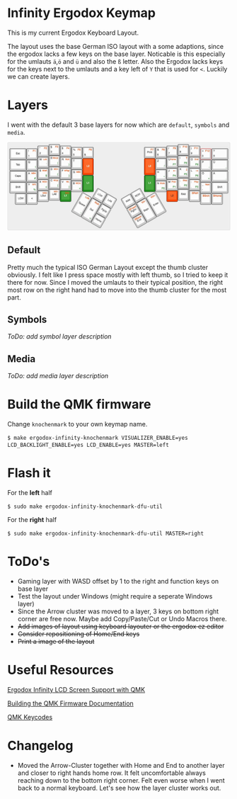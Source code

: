 # Infinity Ergodox Keymap

This is my current Ergodox Keyboard Layout.

The layout uses the base German ISO layout with a some adaptions, since the ergodox lacks a few keys on the base layer.
Noticable is this especially for the umlauts `ä`,`ö` and `ü` and also the `ß` letter. Also the Ergodox lacks keys for the keys next to the umlauts and a key left of `Y` that is used for `<`. Luckily we can create layers.

# Layers

I went with the default 3 base layers for now which are `default`, `symbols` and `media`.

![keyboard-layout](keyboard-layout.jpg)

## Default
Pretty much the typical ISO German Layout except the thumb cluster obviously.
I felt like I press space mostly with left thumb, so I tried to keep it there for now.
Since I moved the umlauts to their typical position, the right most row on the right hand had to move
into the thumb cluster for the most part.

## Symbols
_ToDo: add symbol layer description_

## Media
_ToDo: add media layer description_

# Build the QMK firmware

Change `knochenmark` to your own keymap name.

```shell
$ make ergodox-infinity-knochenmark VISUALIZER_ENABLE=yes LCD_BACKLIGHT_ENABLE=yes LCD_ENABLE=yes MASTER=left
```

# Flash it

For the **left** half
```shell
$ sudo make ergodox-infinity-knochenmark-dfu-util
```
For the **right** half
```shell
$ sudo make ergodox-infinity-knochenmark-dfu-util MASTER=right
```

# ToDo's

- Gaming layer with WASD offset by 1 to the right and function keys on base layer
- Test the layout under Windows (might require a seperate Windows layer)
- Since the Arrow cluster was moved to a layer, 3 keys on bottom right corner are free now.
Maybe add Copy/Paste/Cut or Undo Macros there.
- ~~Add images of layout using keyboard layouter or the ergodox ez editor~~
- ~~Consider repositioning of Home/End keys~~
- ~~Print a image of the layout~~

# Useful Resources

[Ergodox Infinity LCD Screen Support with QMK](https://www.reddit.com/r/MechanicalKeyboards/comments/6576f8/psa_the_screens_on_the_infinity_ergodox_now_work/)

[Building the QMK Firmware Documentation](https://github.com/qmk/qmk_firmware/tree/master/keyboards/ergodox)

[QMK Keycodes](https://docs.qmk.fm/basic_keycodes.html)

# Changelog

- Moved the Arrow-Cluster together with Home and End to another layer and closer to right hands home row. It felt uncomfortable always reaching down to the bottom right corner. Felt even worse when I went back to a normal keyboard. Let's see how the layer cluster works out.
